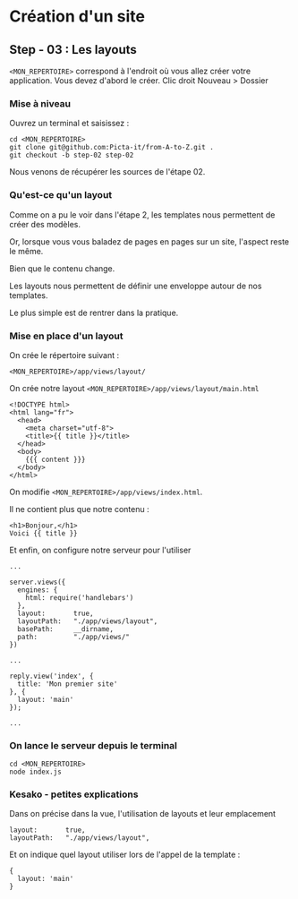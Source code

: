 # Cr&eacute;ation d'un site

## Step - 03 : Les layouts

`<MON_REPERTOIRE>` correspond &agrave; l'endroit o&ugrave; vous allez cr&eacute;er votre application.
Vous devez d'abord le cr&eacute;er. Clic droit Nouveau > Dossier

### Mise à niveau

Ouvrez un terminal et saisissez :

    cd <MON_REPERTOIRE>
    git clone git@github.com:Picta-it/from-A-to-Z.git .
    git checkout -b step-02 step-02

Nous venons de récupérer les sources de l'étape 02.

### Qu'est-ce qu'un layout

Comme on a pu le voir dans l'étape 2, les templates nous permettent de créer des modèles.

Or, lorsque vous vous baladez de pages en pages sur un site, l'aspect reste le même.
 
Bien que le contenu change.

Les layouts nous permettent de définir une enveloppe autour de nos templates.

Le plus simple est de rentrer dans la pratique.

### Mise en place d'un layout

On crée le répertoire suivant :

    <MON_REPERTOIRE>/app/views/layout/

On crée notre layout `<MON_REPERTOIRE>/app/views/layout/main.html`

    <!DOCTYPE html>
    <html lang="fr">
      <head>
        <meta charset="utf-8">
        <title>{{ title }}</title>
      </head>
      <body>
        {{{ content }}}
      </body>
    </html>

On modifie `<MON_REPERTOIRE>/app/views/index.html`.

Il ne contient plus que notre contenu :

    <h1>Bonjour,</h1>
    Voici {{ title }}

Et enfin, on configure notre serveur pour l'utiliser

    ...

    server.views({
      engines: {
        html: require('handlebars')
      },
      layout:       true,
      layoutPath:   "./app/views/layout",
      basePath:     __dirname,
      path:         "./app/views/"
    })
    
    ...

    reply.view('index', {
      title: 'Mon premier site'
    }, {
      layout: 'main'
    });

    ...

### On lance le serveur depuis le terminal

    cd <MON_REPERTOIRE>
    node index.js

### Kesako - petites explications

Dans on précise dans la vue, l'utilisation de layouts et leur emplacement

    layout:       true,
    layoutPath:   "./app/views/layout",

Et on indique quel layout utiliser lors de l'appel de la template :

    {
      layout: 'main'
    }

